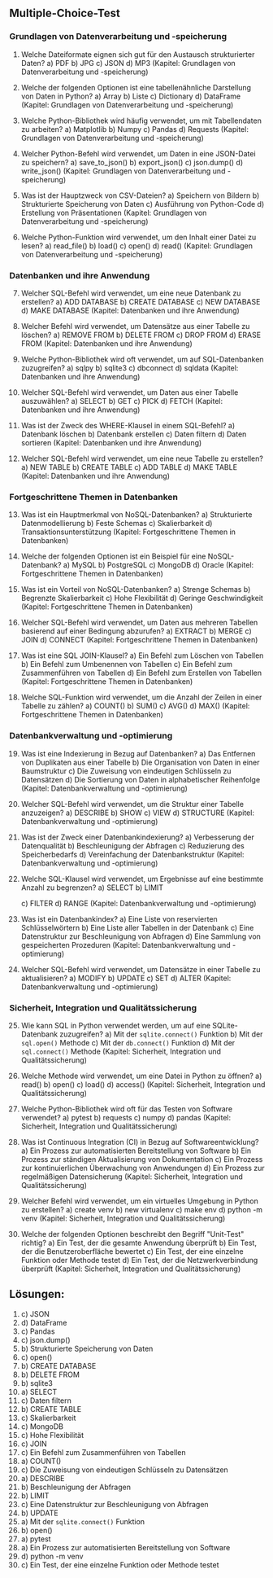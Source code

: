 ## Multiple-Choice-Test

### Grundlagen von Datenverarbeitung und -speicherung
1. Welche Dateiformate eignen sich gut für den Austausch strukturierter Daten?
   a) PDF
   b) JPG
   c) JSON
   d) MP3
   (Kapitel: Grundlagen von Datenverarbeitung und -speicherung)

2. Welche der folgenden Optionen ist eine tabellenähnliche Darstellung von Daten in Python?
   a) Array
   b) Liste
   c) Dictionary
   d) DataFrame
   (Kapitel: Grundlagen von Datenverarbeitung und -speicherung)

3. Welche Python-Bibliothek wird häufig verwendet, um mit Tabellendaten zu arbeiten?
   a) Matplotlib
   b) Numpy
   c) Pandas
   d) Requests
   (Kapitel: Grundlagen von Datenverarbeitung und -speicherung)

4. Welcher Python-Befehl wird verwendet, um Daten in eine JSON-Datei zu speichern?
   a) save_to_json()
   b) export_json()
   c) json.dump()
   d) write_json()
   (Kapitel: Grundlagen von Datenverarbeitung und -speicherung)

5. Was ist der Hauptzweck von CSV-Dateien?
   a) Speichern von Bildern
   b) Strukturierte Speicherung von Daten
   c) Ausführung von Python-Code
   d) Erstellung von Präsentationen
   (Kapitel: Grundlagen von Datenverarbeitung und -speicherung)

6. Welche Python-Funktion wird verwendet, um den Inhalt einer Datei zu lesen?
   a) read_file()
   b) load()
   c) open()
   d) read()
   (Kapitel: Grundlagen von Datenverarbeitung und -speicherung)

### Datenbanken und ihre Anwendung
7. Welcher SQL-Befehl wird verwendet, um eine neue Datenbank zu erstellen?
   a) ADD DATABASE
   b) CREATE DATABASE
   c) NEW DATABASE
   d) MAKE DATABASE
   (Kapitel: Datenbanken und ihre Anwendung)

8. Welcher Befehl wird verwendet, um Datensätze aus einer Tabelle zu löschen?
   a) REMOVE FROM
   b) DELETE FROM
   c) DROP FROM
   d) ERASE FROM
   (Kapitel: Datenbanken und ihre Anwendung)

9. Welche Python-Bibliothek wird oft verwendet, um auf SQL-Datenbanken zuzugreifen?
   a) sqlpy
   b) sqlite3
   c) dbconnect
   d) sqldata
   (Kapitel: Datenbanken und ihre Anwendung)

10. Welcher SQL-Befehl wird verwendet, um Daten aus einer Tabelle auszuwählen?
    a) SELECT
    b) GET
    c) PICK
    d) FETCH
    (Kapitel: Datenbanken und ihre Anwendung)

11. Was ist der Zweck des WHERE-Klausel in einem SQL-Befehl?
    a) Datenbank löschen
    b) Datenbank erstellen
    c) Daten filtern
    d) Daten sortieren
    (Kapitel: Datenbanken und ihre Anwendung)

12. Welcher SQL-Befehl wird verwendet, um eine neue Tabelle zu erstellen?
    a) NEW TABLE
    b) CREATE TABLE
    c) ADD TABLE
    d) MAKE TABLE
    (Kapitel: Datenbanken und ihre Anwendung)

### Fortgeschrittene Themen in Datenbanken
13. Was ist ein Hauptmerkmal von NoSQL-Datenbanken?
    a) Strukturierte Datenmodellierung
    b) Feste Schemas
    c) Skalierbarkeit
    d) Transaktionsunterstützung
    (Kapitel: Fortgeschrittene Themen in Datenbanken)

14. Welche der folgenden Optionen ist ein Beispiel für eine NoSQL-Datenbank?
    a) MySQL
    b) PostgreSQL
    c) MongoDB
    d) Oracle
    (Kapitel: Fortgeschrittene Themen in Datenbanken)

15. Was ist ein Vorteil von NoSQL-Datenbanken?
    a) Strenge Schemas
    b) Begrenzte Skalierbarkeit
    c) Hohe Flexibilität
    d) Geringe Geschwindigkeit
    (Kapitel: Fortgeschrittene Themen in Datenbanken)

16. Welcher SQL-Befehl wird verwendet, um Daten aus mehreren Tabellen basierend auf einer Bedingung abzurufen?
    a) EXTRACT
    b) MERGE
    c) JOIN
    d) CONNECT
    (Kapitel: Fortgeschrittene Themen in Datenbanken)

17. Was ist eine SQL JOIN-Klausel?
    a) Ein Befehl zum Löschen von Tabellen
    b) Ein Befehl zum Umbenennen von Tabellen
    c) Ein Befehl zum Zusammenführen von Tabellen
    d) Ein Befehl zum Erstellen von Tabellen
    (Kapitel: Fortgeschrittene Themen in Datenbanken)

18. Welche SQL-Funktion wird verwendet, um die Anzahl der Zeilen in einer Tabelle zu zählen?
    a) COUNT()
    b) SUM()
    c) AVG()
    d) MAX()
    (Kapitel: Fortgeschrittene Themen in Datenbanken)

### Datenbankverwaltung und -optimierung
19. Was ist eine Indexierung in Bezug auf Datenbanken?
    a) Das Entfernen von Duplikaten aus einer Tabelle
    b) Die Organisation von Daten in einer Baumstruktur
    c) Die Zuweisung von eindeutigen Schlüsseln zu Datensätzen
    d) Die Sortierung von Daten in alphabetischer Reihenfolge
    (Kapitel: Datenbankverwaltung und -optimierung)

20. Welcher SQL-Befehl wird verwendet, um die Struktur einer Tabelle anzuzeigen?
    a) DESCRIBE
    b) SHOW
    c) VIEW
    d) STRUCTURE
    (Kapitel: Datenbankverwaltung und -optimierung)

21. Was ist der Zweck einer Datenbankindexierung?
    a) Verbesserung der Datenqualität
    b) Beschleunigung der Abfragen
    c) Reduzierung des Speicherbedarfs
    d) Vereinfachung der Datenbankstruktur
    (Kapitel: Datenbankverwaltung und -optimierung)

22. Welche SQL-Klausel wird verwendet, um Ergebnisse auf eine bestimmte Anzahl zu begrenzen?
    a) SELECT
    b) LIMIT


    c) FILTER
    d) RANGE
    (Kapitel: Datenbankverwaltung und -optimierung)

23. Was ist ein Datenbankindex?
    a) Eine Liste von reservierten Schlüsselwörtern
    b) Eine Liste aller Tabellen in der Datenbank
    c) Eine Datenstruktur zur Beschleunigung von Abfragen
    d) Eine Sammlung von gespeicherten Prozeduren
    (Kapitel: Datenbankverwaltung und -optimierung)

24. Welcher SQL-Befehl wird verwendet, um Datensätze in einer Tabelle zu aktualisieren?
    a) MODIFY
    b) UPDATE
    c) SET
    d) ALTER
    (Kapitel: Datenbankverwaltung und -optimierung)

### Sicherheit, Integration und Qualitätssicherung
25. Wie kann SQL in Python verwendet werden, um auf eine SQLite-Datenbank zuzugreifen?
    a) Mit der `sqlite.connect()` Funktion
    b) Mit der `sql.open()` Methode
    c) Mit der `db.connect()` Funktion
    d) Mit der `sql.connect()` Methode
    (Kapitel: Sicherheit, Integration und Qualitätssicherung)

26. Welche Methode wird verwendet, um eine Datei in Python zu öffnen?
    a) read()
    b) open()
    c) load()
    d) access()
    (Kapitel: Sicherheit, Integration und Qualitätssicherung)

27. Welche Python-Bibliothek wird oft für das Testen von Software verwendet?
    a) pytest
    b) requests
    c) numpy
    d) pandas
    (Kapitel: Sicherheit, Integration und Qualitätssicherung)

28. Was ist Continuous Integration (CI) in Bezug auf Softwareentwicklung?
    a) Ein Prozess zur automatisierten Bereitstellung von Software
    b) Ein Prozess zur ständigen Aktualisierung von Dokumentation
    c) Ein Prozess zur kontinuierlichen Überwachung von Anwendungen
    d) Ein Prozess zur regelmäßigen Datensicherung
    (Kapitel: Sicherheit, Integration und Qualitätssicherung)

29. Welcher Befehl wird verwendet, um ein virtuelles Umgebung in Python zu erstellen?
    a) create venv
    b) new virtualenv
    c) make env
    d) python -m venv
    (Kapitel: Sicherheit, Integration und Qualitätssicherung)

30. Welche der folgenden Optionen beschreibt den Begriff "Unit-Test" richtig?
    a) Ein Test, der die gesamte Anwendung überprüft
    b) Ein Test, der die Benutzeroberfläche bewertet
    c) Ein Test, der eine einzelne Funktion oder Methode testet
    d) Ein Test, der die Netzwerkverbindung überprüft
    (Kapitel: Sicherheit, Integration und Qualitätssicherung)

## Lösungen:

1. c) JSON
2. d) DataFrame
3. c) Pandas
4. c) json.dump()
5. b) Strukturierte Speicherung von Daten
6. c) open()
7. b) CREATE DATABASE
8. b) DELETE FROM
9. b) sqlite3
10. a) SELECT
11. c) Daten filtern
12. b) CREATE TABLE
13. c) Skalierbarkeit
14. c) MongoDB
15. c) Hohe Flexibilität
16. c) JOIN
17. c) Ein Befehl zum Zusammenführen von Tabellen
18. a) COUNT()
19. c) Die Zuweisung von eindeutigen Schlüsseln zu Datensätzen
20. a) DESCRIBE
21. b) Beschleunigung der Abfragen
22. b) LIMIT
23. c) Eine Datenstruktur zur Beschleunigung von Abfragen
24. b) UPDATE
25. a) Mit der `sqlite.connect()` Funktion
26. b) open()
27. a) pytest
28. a) Ein Prozess zur automatisierten Bereitstellung von Software
29. d) python -m venv
30. c) Ein Test, der eine einzelne Funktion oder Methode testet